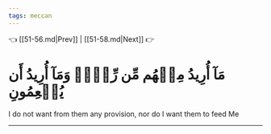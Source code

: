```yaml
---
tags: meccan
---
```


👈 [[51-56.md|Prev]] | [[51-58.md|Next]] 👉

# مَآ أُرِيدُ مِنۡهُم مِّن رِّزۡقٖ وَمَآ أُرِيدُ أَن يُطۡعِمُونِ

I do not want from them any provision, nor do I want them to feed Me

---

